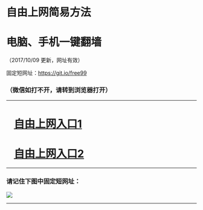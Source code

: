 ﻿# 自由上网简易方法

# 电脑、手机一键翻墙

（2017/10/09 更新，网址有效）

固定短网址：https://git.io/free99

### （微信如打不开，请转到浏览器打开）


***





# &nbsp;&nbsp; <a href="http://ft850626443.fwq-tz-1001.info/fwqtz01.html?t=100900132360 " target="_blank">自由上网入口1</a>
# &nbsp;&nbsp; <a href="http://ft253842036.fwq-tz-1002.info/fwqtz02.html?t=100900125520 " target="_blank">自由上网入口2</a>
***

### 请记住下图中固定短网址：

<img src="https://s3-us-west-2.amazonaws.com/fwq-1001/yjfq-20170905okok.png" /> 


***

